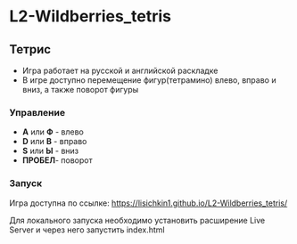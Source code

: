 # L2-Wildberries_tetris

## Тетрис

- Игра работает на русской и английской раскладке
- В игре доступно перемещение фигур(тетрамино) влево, вправо и вниз, а также поворот фигуры

### Управление

- **A** или **Ф** - влево
- **D** или **В** - вправо
- **S** или **Ы** - вниз
- **ПРОБЕЛ**- поворот

### Запуск

Игра доступна по ссылке: https://lisichkin1.github.io/L2-Wildberries_tetris/

Для локального запуска необходимо установить расширение Live Server и через него запустить index.html
